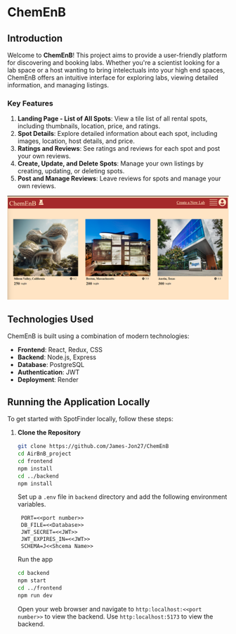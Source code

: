 # ChemEnB

## Introduction

Welcome to **ChemEnB**! This project aims to provide a user-friendly platform for discovering and booking labs. 
Whether you're a scientist looking for a lab space or a host wanting to bring intelectuals into your high end spaces, ChemEnB offers an intuitive interface for exploring labs, 
viewing detailed information, and managing listings.

### Key Features

1. **Landing Page - List of All Spots**: View a tile list of all rental spots, including thumbnails, location, price, and ratings.
2. **Spot Details**: Explore detailed information about each spot, including images, location, host details, and price.
3. **Ratings and Reviews**: See ratings and reviews for each spot and post your own reviews.
4. **Create, Update, and Delete Spots**: Manage your own listings by creating, updating, or deleting spots.
5. **Post and Manage Reviews**: Leave reviews for spots and manage your own reviews.

![ChemEnB Showcase](./ChemEnB.png)

## Technologies Used

ChemEnB is built using a combination of modern technologies:

- **Frontend**: React, Redux, CSS
- **Backend**: Node.js, Express
- **Database**: PostgreSQL
- **Authentication**: JWT
- **Deployment**: Render

## Running the Application Locally

To get started with SpotFinder locally, follow these steps:

1. **Clone the Repository**

   ```bash
   git clone https://github.com/James-Jon27/ChemEnB
   cd AirBnB_project
   cd frontend
   npm install
   cd ../backend
   npm install
   ```
   Set up a `.env` file in `backend` directory and add the following environment variables.
   ```.env
    PORT=<<port number>>
    DB_FILE=<<Database>>
    JWT_SECRET=<<JWT>>
    JWT_EXPIRES_IN=<<JWT>>
    SCHEMA=J<<Shcema Name>>
   ```

   Run the app
   ```bash
   cd backend
   npm start
   cd ../frontend
   npm run dev
   ```

   Open your web browser and navigate to `http:localhost:<<port number>>` to view the backend. Use `http:localhost:5173` to view the backend.
   
